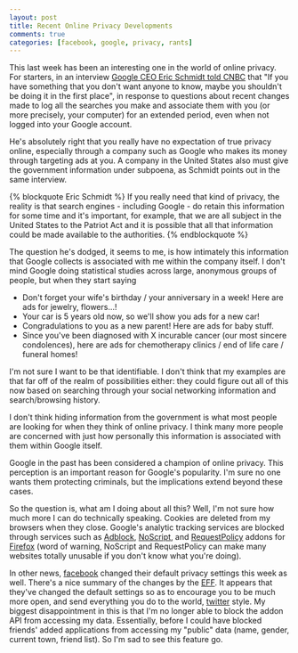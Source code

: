 ```yaml
---
layout: post
title: Recent Online Privacy Developments
comments: true
categories: [facebook, google, privacy, rants]
---
```


This last week has been an interesting one in the world of online privacy.  For starters, in an interview [Google CEO Eric Schmidt told CNBC](http://www.theregister.co.uk/2009/12/07/schmidt_on_privacy/) that "If you have something that you don't want anyone to know, maybe you shouldn't be doing it in the first place", in response to questions about recent changes made to log all the searches you make and associate them with you (or more precisely, your computer) for an extended period, even when not logged into your Google account.

He's absolutely right that you really have no expectation of true privacy online, especially through a company such as Google who makes its money through targeting ads at you.  A company in the United States also must give the government information under subpoena, as Schmidt points out in the same interview.

{% blockquote Eric Schmidt %}
If you really need that kind of privacy, the reality is that search engines - including Google - do retain this information for some time and it's important, for example, that we are all subject in the United States to the Patriot Act and it is possible that all that information could be made available to the authorities.
{% endblockquote %}

The question he's dodged, it seems to me, is how intimately this information that Google collects is associated with me within the company itself.  I don't mind Google doing statistical studies across large, anonymous groups of people, but when they start saying

* Don't forget your wife's birthday / your anniversary in a week! Here are ads for jewelry, flowers...!
* Your car is 5 years old now, so we'll show you ads for a new car!
* Congradulations to you as a new parent! Here are ads for baby stuff.
* Since you've been diagnosed with X incurable cancer (our most sincere condolences), here are ads for chemotherapy clinics / end of life care / funeral homes!

I'm not sure I want to be that identifiable.  I don't think that my examples are that far off of the realm of possibilities either: they could figure out all of this now based on searching through your social networking information and search/browsing history.

I don't think hiding information from the government is what most people are looking for when they think of online privacy.  I think many more people are concerned with just how personally this information is associated with them within Google itself.

Google in the past has been considered a champion of online privacy.  This perception is an important reason for Google's popularity.  I'm sure no one wants them protecting criminals, but the implications extend beyond these cases.

So the question is, what am I doing about all this?  Well, I'm not sure how much more I can do technically speaking.  Cookies are deleted from my browsers when they close.  Google's analytic tracking services are blocked through services such as [Adblock](http://adblockplus.org/en/), [NoScript](http://noscript.net/), and [RequestPolicy](http://www.requestpolicy.com/) addons for [Firefox](http://www.mozilla.com/en-US/firefox/personal.html) (word of warning, NoScript and RequestPolicy can make many websites totally unusable if you don't know what you're doing).

In other news, [facebook](https://www.facebook.com) changed their default privacy settings this week as well.  There's a nice summary of the changes by the [EFF](http://www.eff.org/deeplinks/2009/12/facebooks-new-privacy-changes-good-bad-and-ugly).  It appears that they've changed the default settings so as to encourage you to be much more open, and send everything you do to the world, [twitter](https://twitter.com) style.  My biggest disappointment in this is that I'm no longer able to block the addon API from accessing my data.  Essentially, before I could have blocked friends' added applications from accessing my "public" data (name, gender, current town, friend list).  So I'm sad to see this feature go.

